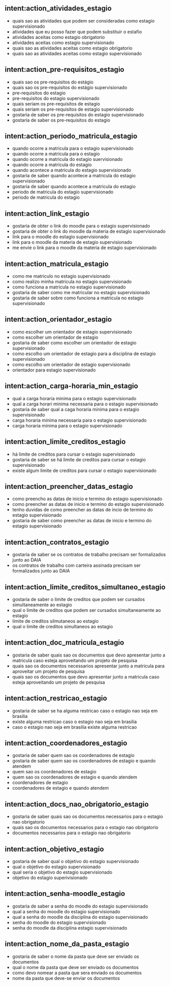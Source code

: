 ## intent:action_atividades_estagio
- quais sao as atividades que podem ser consideradas como estagio supervisionado
- atividades que eu posso fazer que podem substituir o estafio
- atividades aceitas como estagio obrigatorio
- atividades aceitas como estagio supervisionado
- quais sao as atividades aceitas como estagio obrigatorio
- quais sao as atividades aceitas como estagio supervisionado

## intent:action_pre-requisitos_estagio
- quais sao os pre-requisitos do estágio
- quais sao os pre-requisitos do estágio supervisionado
- pre-requisitos do estagio
- pre-requisitos do estagio supervisionado
- quais seriam os pre-requisitos de estagio
- quais seriam os pre-requisitos de estagio supervisionado
- gostaria de saber os pre-requisitos do estagio supervisionado
- gostaria de saber os pre-requisitos do estagio

## intent:action_periodo_matricula_estagio
- quando ocorre a matricula para o estagio supervisionado
- quando ocorre a matricula para o estagio
- quando ocorre a matricula do estagio suervisionado
- quando ocorre a matricula do estagio
- quando acontece a matricula do estagio supervisionado
- gostaria de saber quando acontece a matricula do estagio supervisionado
- gostaria de saber quando acontece a matricula do estagio
- periodo de matricula do estagio supervisionado
- periodo de matricula do estagio

## intent:action_link_estagio
- gostaria de obter o link do moodle para o estagio supervisionado
- gostaria de obter o link do moodle da materia de estagio supervisionado
- link para o moodle do estagio supervisionado
- link para o moodle da materia de estagio supervisionado
- me envie o link para o moodle da materia de estagio supervisionado

## intent:action_matricula_estagio
- como me matriculo no estagio supervisionado
- como realizo minha matricula no estagio supervisionado
- como funciona a matricula no estagio supervisionado
- gostaria de saber como me matricular no estagio supervisionado
- gostaria de saber sobre como funciona a matricula no estagio supervisionado

## intent:action_orientador_estagio
- como escolher um orientador de estagio supervisionado
- como escolher um orientador de estagio
- gostaria de saber como escolher um orientador de estagio supervisionado
- como escolho um orientador de estagio para a disciplina de estagio supervisionado
- como escolho um orientador de estagio supervisionado
- orientador para estagio supervisionado

## intent:action_carga-horaria_min_estagio
- qual a carga horaria minima para o estagio supervisionado
- qual a carga horari minima necessaria para o estagio supervisionado
- gostaria de saber qual a caga horaria minima para o estagio supervisionado
- carga horaria minima necessaria para o estagio supervisionado
- carga horaria minima para o estagio supervisionado

## intent:action_limite_creditos_estagio
- há limite de creditos para cursar o estagio supervisionado
- gostaria de saber se há limite de creditos para cursar o estagio supervisionado
- existe algum limite de creditos para cursar o estagio supervisionado

## intent:action_preencher_datas_estagio
- como preencho as datas de inicio e termino do estagio supervisionado
- como preencher as datas de inicio e termino do estagio supervisionado 
- tenho duvidas de como preencher as datas de incio de termino do estagio supervisionado
- gostaria de saber como preencher as datas de inicio e termino do estagio supervisionado

## intent:action_contratos_estagio
- gostaria de saber se os contratos de trabalho precisam ser formalizados junto ao DAIA
- os contratos de trabalho com carteira assinada precisam ser formalizados junto ao DAIA

## intent:action_limite_creditos_simultaneo_estagio
- gostaria de saber o limite de creditos que podem ser cursados simultaneamente ao estagio
- qual o limite de creditos que podem ser cursados simultaneamente ao estagio
- limite de creditos silmutaneos ao estagio
- qual o limite de creditos simultaneos ao estagio

## intent:action_doc_matricula_estagio
- gostaria de saber quais sao os documentos que devo apresentar junto a matricula caso esteja aproveitando um projeto de pesquisa
- quais sao os documentos necessarios apresentar junto a matricula para aproveitar um projeto de pesquisa
- quais sao os documentos que devo apresentar junto a matricula caso esteja aproveitando um projeto de pesquisa

## intent:action_restricao_estagio
- gostaria de saber se ha alguma restricao caso o estagio nao seja em brasilia
- existe alguma restricao caso o estagio nao seja em brasilia
- caso o estagio nao seja em brasilia existe alguma restricao

## intent:action_coordenadores_estagio
- gostaria de saber quem sao os coordenadores de estagio
- gostaria de saber quem sao os coordenadores de estagio e quando atendem
- quem sao os coordenadores de estagio
- quem sao os coordenadores de estagio e quando atendem
- coordenadores de estagio
- coordenadores de estagio e quando atendem

## intent:action_docs_nao_obrigatorio_estagio
- gostaria de saber quais sao os documentos necessarios para o estagio nao obrigatorio
- quais sao os documentos necessarios para o estagio nao obrigatorio
- documentos necessarios para o estagio nao obrigatorio

## intent:action_objetivo_estagio
- gostaria de saber qual o objetivo do estagio supervisionado
- qual o objetivo do estagio supervisionado
- qual seria o objetivo do estagio supervisionado
- objetivo do estagio superivisionado

## intent:action_senha-moodle_estagio
- gostaria de saber a senha do moodle do estagio supervisionado
- qual a senha do moodle do estagio supervisionado
- qual a senha do moodle da disciplina do estagio supervisionado
- senha do moodle do estagio supervisionado
- senha do moodle da disciplina estagio supervisionado

## intent:action_nome_da_pasta_estagio
- gostaria de saber o nome da pasta que deve ser enviado os documentos
- qual o nome da pasta que deve ser enviado os documentos
- como devo nomear a pasta que sera enviado os documentos
- nome da pasta que deve-se enviar os documentos
